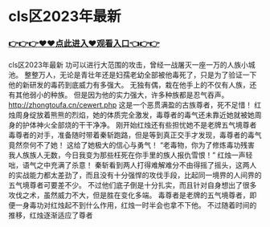 # cls区2023年最新

### <a href="https://https://github.com/budfg/haiu/issues/1">👉👉👉♥♥点此进入♥观看入口👈👉👉</a>

cls区2023年最新
功可以进行大范围的攻击，曾经一战屠灭一座一万的人族小城池。
    整整万人，无论是青壮年还是妇孺老幼全部被他毒死了，只是为了验证一下他的新研发的毒药到底威力有多强大。
    无独有偶，栽在他手上的不仅有人族，还有其他弱小的种族。
    但是因为他的实力强大，许多种族都是忍气吞声。
    http://zhongtoufa.cn/cewert.php
    这是一个恶贯满盈的古族尊者，死不足惜！
    红烛周身绽放着熊熊的烈焰，她的体质完全激发，毒尊者的毒气还未靠近她就被她周身的护体神火全部烧的干干净净。
    刚开始红烛还有些担忧她不是老牌五气境尊者毒尊者的对手，准备随时带着秦斩跑路，但是等到真正交手才发现，毒尊者的毒气竟然奈何不了她！
    这给了她极大的信心与勇气！
    “老毒物，你为了修炼毒功残害我人族族人无数，今日我变为那些枉死在你手里的族人报仇雪恨！”
    红烛一声轻咄，语气之中充满了杀意！
    秦斩看到两人打得难解难分不由得摇了摇头，这两人的实战能力都太差劲了，而且没有十分强悍的攻伐手段，比起同一境界的人间界的五气境尊者可要差不少。
    不过他们底子倒是十分扎实，而且针对自身想出了很多攻伐之术，虽然威力不大，但是胜在变化多端。
    毒尊者是老牌的五气境尊者，即便一身毒功对红烛起不到什么作用，红烛一时半会也拿不下他。
    不过随着时间的推移，红烛逐渐适应了尊者
